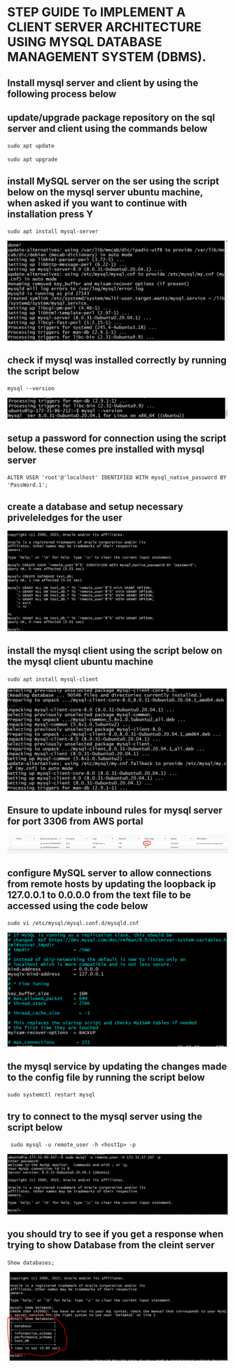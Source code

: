 # STEP GUIDE To IMPLEMENT A CLIENT SERVER ARCHITECTURE USING MYSQL DATABASE MANAGEMENT SYSTEM (DBMS).

## Install mysql server and client by using the following process below

## update/upgrade package repository on the sql server and client using the commands below

`sudo apt update`

`sudo apt upgrade`

## install MySQL server on the ser using the script below on the mysql server ubuntu machine, when asked if you want to continue with installation press Y

`sudo apt install mysql-server`

![virtualhost website](./Image5/MySQL.PNG)

## check if mysql was installed correctly by running the script below

`mysql --version`

![virtualhost website](./Image5/versionMysql.PNG)

## setup a password for connection using the script below. these comes pre installed with mysql server

`ALTER USER 'root'@'localhost' IDENTIFIED WITH mysql_native_password BY 'PassWord.1';`

## create a database and setup necessary priveleledges for the user

![virtualhost website](./Image5/giveAccess.PNG)


## install the mysql client using the script below on the mysql client ubuntu machine

`sudo apt install mysql-client`

![virtualhost website](./Image5/MysqlClient.PNG)

## Ensure to update inbound rules for mysql server for port 3306 from AWS portal

![virtualhost website](./Image5/openPort.PNG)

## configure MySQL server to allow connections from remote hosts by updating the loopback ip 127.0.0.1 to 0.0.0.0 from the text file to be accessed using the code below

`sudo vi /etc/mysql/mysql.conf.d/mysqld.cnf`

![virtualhost website](./Image5/updateIp.PNG)

## the mysql service by updating the changes made to the config file by running the script below

`sudo systemctl restart mysql`

## try to connect to the mysql server using the script below



` sudo mysql -u remote_user -h <hostIp> -p`

![virtualhost website](./Image5/MysqlClientConnect.PNG)



## you should try to see if you get a response when trying to show Database from the cleint server

`Show databases;`

![virtualhost website](./Image5/shwoDB.PNG)
























